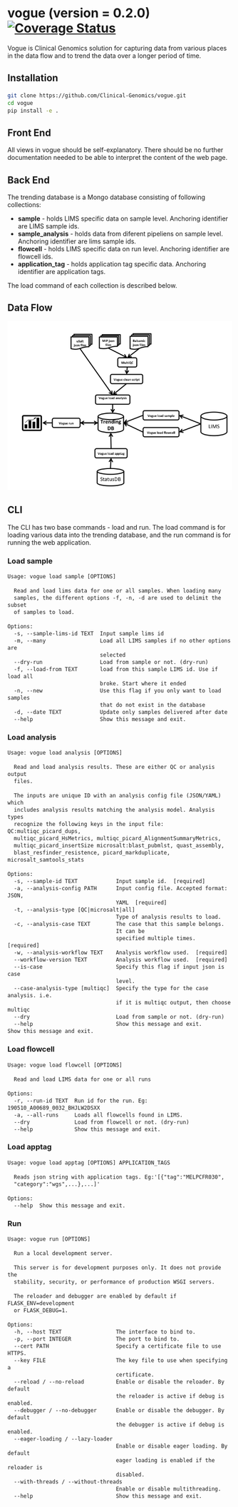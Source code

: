 # vogue (**version** = 0.2.0) [![Coverage Status](https://coveralls.io/repos/github/Clinical-Genomics/vogue/badge.svg?branch=develop)](https://coveralls.io/github/Clinical-Genomics/vogue)

Vogue is Clinical Genomics solution for capturing data from various places in the data flow and to trend the data over a longer period of time.

## Installation


```bash
git clone https://github.com/Clinical-Genomics/vogue.git
cd vogue
pip install -e .
```

## Front End
All views in vogue should be self-explanatory. There should be no further documentation needed to be able to interpret the content of the web page.

## Back End
The trending database is a Mongo database consisting of following collections:

- **sample** - holds LIMS specific data on sample level. Anchoring identifier are LIMS sample ids.
- **sample_analysis** - holds data from diferent pipeliens on sample level. Anchoring identifier are lims sample ids.
- **flowcell** - holds LIMS specific data on run level. Anchoring identifier are flowcell ids.
- **application_tag** - holds application tag specific data. Anchoring identifier are application tags.

The load command of each collection is described below.

## Data Flow
<p align="center">
		<img src="artwork/data_flow.png">
</p>

## CLI
The CLI has two base commands - load and run. The load command is for loading various data into the trending database, and the run command is for running the web application.

### Load sample
```
Usage: vogue load sample [OPTIONS]

  Read and load lims data for one or all samples. When loading many
  samples, the different options -f, -n, -d are used to delimit the subset
  of samples to load.

Options:
  -s, --sample-lims-id TEXT  Input sample lims id
  -m, --many                 Load all LIMS samples if no other options are
                             selected
  --dry-run                  Load from sample or not. (dry-run)
  -f, --load-from TEXT       load from this sample LIMS id. Use if load all
                             broke. Start where it ended
  -n, --new                  Use this flag if you only want to load samples
                             that do not exist in the database
  -d, --date TEXT            Update only samples delivered after date
  --help                     Show this message and exit.
  ```
  
### Load analysis
```
Usage: vogue load analysis [OPTIONS]

  Read and load analysis results. These are either QC or analysis output
  files.

  The inputs are unique ID with an analysis config file (JSON/YAML) which
  includes analysis results matching the analysis model. Analysis types
  recognize the following keys in the input file: QC:multiqc_picard_dups,
  multiqc_picard_HsMetrics, multiqc_picard_AlignmentSummaryMetrics,
  multiqc_picard_insertSize microsalt:blast_pubmlst, quast_assembly,
  blast_resfinder_resistence, picard_markduplicate, microsalt_samtools_stats

Options:
  -s, --sample-id TEXT            Input sample id.  [required]
  -a, --analysis-config PATH      Input config file. Accepted format: JSON,
                                  YAML  [required]
  -t, --analysis-type [QC|microsalt|all]
                                  Type of analysis results to load.
  -c, --analysis-case TEXT        The case that this sample belongs.
                                  It can be
                                  specified multiple times.  [required]
  -w, --analysis-workflow TEXT    Analysis workflow used.  [required]
  --workflow-version TEXT         Analysis workflow used.  [required]
  --is-case                       Specify this flag if input json is case
                                  level.
  --case-analysis-type [multiqc]  Specify the type for the case analysis. i.e.
                                  if it is multiqc output, then choose multiqc
  --dry                           Load from sample or not. (dry-run)
  --help                          Show this message and exit.                      Show this message and exit.
  ```
  
### Load flowcell
  
```
Usage: vogue load flowcell [OPTIONS]

  Read and load LIMS data for one or all runs

Options:
  -r, --run-id TEXT  Run id for the run. Eg: 190510_A00689_0032_BHJLW2DSXX
  -a, --all-runs     Loads all flowcells found in LIMS.
  --dry              Load from flowcell or not. (dry-run)
  --help             Show this message and exit.
  ```
  
### Load apptag
  
```
Usage: vogue load apptag [OPTIONS] APPLICATION_TAGS

  Reads json string with application tags. Eg:'[{"tag":"MELPCFR030",
  "category":"wgs",...},...]'

Options:
  --help  Show this message and exit.
  ```
  
### Run


```
Usage: vogue run [OPTIONS]

  Run a local development server.

  This server is for development purposes only. It does not provide the
  stability, security, or performance of production WSGI servers.

  The reloader and debugger are enabled by default if FLASK_ENV=development
  or FLASK_DEBUG=1.

Options:
  -h, --host TEXT                 The interface to bind to.
  -p, --port INTEGER              The port to bind to.
  --cert PATH                     Specify a certificate file to use HTTPS.
  --key FILE                      The key file to use when specifying a
                                  certificate.
  --reload / --no-reload          Enable or disable the reloader. By default
                                  the reloader is active if debug is enabled.
  --debugger / --no-debugger      Enable or disable the debugger. By default
                                  the debugger is active if debug is enabled.
  --eager-loading / --lazy-loader
                                  Enable or disable eager loading. By default
                                  eager loading is enabled if the reloader is
                                  disabled.
  --with-threads / --without-threads
                                  Enable or disable multithreading.
  --help                          Show this message and exit.
  ```
